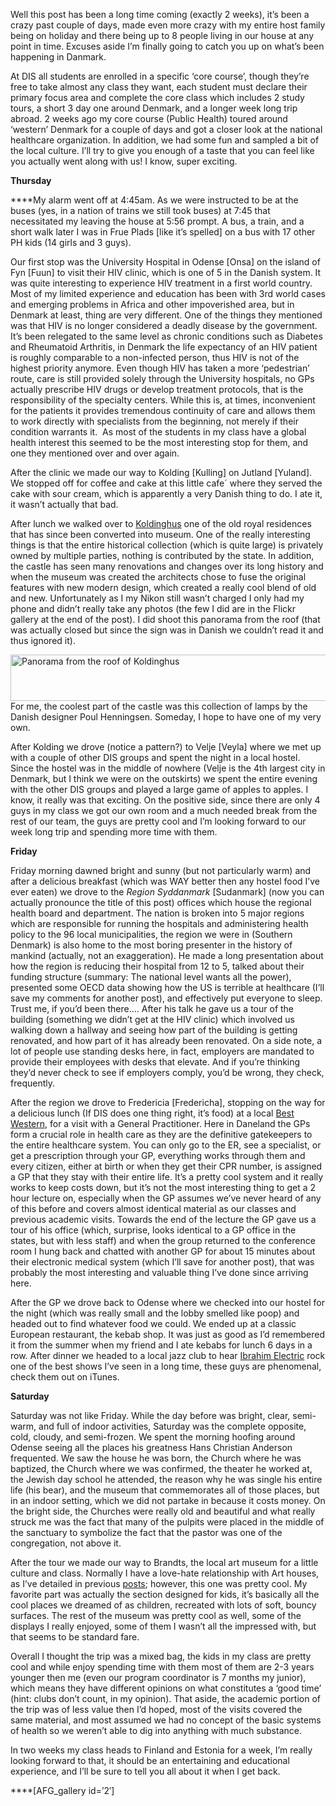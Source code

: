 Well this post has been a long time coming (exactly 2 weeks), it&#8217;s been a crazy past couple of days, made even more crazy with my entire host family being on holiday and there being up to 8 people living in our house at any point in time. Excuses aside I&#8217;m finally going to catch you up on what&#8217;s been happening in Danmark.

At DIS all students are enrolled in a specific &#8216;core course&#8217;, though they&#8217;re free to take almost any class they want, each student must declare their primary focus area and complete the core class which includes 2 study tours, a short 3 day one around Denmark, and a longer week long trip abroad. 2 weeks ago my core course (Public Health) toured around &#8216;western&#8217; Denmark for a couple of days and got a closer look at the national healthcare organization. In addition, we had some fun and sampled a bit of the local culture. I&#8217;ll try to give you enough of a taste that you can feel like you actually went along with us! I know, super exciting.

**Thursday**

****My alarm went off at 4:45am. As we were instructed to be at the buses (yes, in a nation of trains we still took buses) at 7:45 that necessitated my leaving the house at 5:56 prompt. A bus, a train, and a short walk later I was in Frue Plads [like it&#8217;s spelled] on a bus with 17 other PH kids (14 girls and 3 guys).

Our first stop was the University Hospital in Odense [Onsa] on the island of Fyn [Fuun] to visit their HIV clinic, which is one of 5 in the Danish system. It was quite interesting to experience HIV treatment in a first world country. Most of my limited experience and education has been with 3rd world cases and emerging problems in Africa and other impoverished area, but in Denmark at least, thing are very different. One of the things they mentioned was that HIV is no longer considered a deadly disease by the government. It&#8217;s been relegated to the same level as chronic conditions such as Diabetes and Rheumatoid Arthritis, in Denmark the life expectancy of an HIV patient is roughly comparable to a non-infected person, thus HIV is not of the highest priority anymore. Even though HIV has taken a more &#8216;pedestrian&#8217; route, care is still provided solely through the University hospitals, no GPs actually prescribe HIV drugs or develop treatment protocols, that is the responsibility of the specialty centers. While this is, at times, inconvenient for the patients it provides tremendous continuity of care and allows them to work directly with specialists from the beginning, not merely if their condition warrants it.  As most of the students in my class have a global health interest this seemed to be the most interesting stop for them, and one they mentioned over and over again.

After the clinic we made our way to Kolding [Kulling] on Jutland [Yuland]. We stopped off for coffee and cake at this little cafe´ where they served the cake with sour cream, which is apparently a very Danish thing to do. I ate it, it wasn&#8217;t actually that bad.

After lunch we walked over to <a title="Koldinghus" href="http://www.koldinghus.dk/Default.aspx?ID&#61;2268" target="_blank">Koldinghus</a> one of the old royal residences that has since been converted into museum. One of the really interesting things is that the entire historical collection (which is quite large) is privately owned by multiple parties, nothing is contributed by the state. In addition, the castle has seen many renovations and changes over its long history and when the museum was created the architects chose to fuse the original features with new modern design, which created a really cool blend of old and new. Unfortunately as I my Nikon still wasn&#8217;t charged I only had my phone and didn&#8217;t really take any photos (the few I did are in the Flickr gallery at the end of the post). I did shoot this panorama from the roof (that was actually closed but since the sign was in Danish we couldn&#8217;t read it and thus ignored it).

[<img class="aligncenter size-large wp-image-96" title="Koldinghus Panorama" src="/images/2012/02/Kolding_web-1024x131.jpg" alt="Panorama from the roof of Koldinghus" width="584" height="74" srcset="/images/2012/02/Kolding_web-1024x131.jpg 1024w, /images/2012/02/Kolding_web-300x38.jpg 300w, /images/2012/02/Kolding_web-500x64.jpg 500w" sizes="(max-width: 584px) 100vw, 584px" />][1]For me, the coolest part of the castle was this collection of lamps by the Danish designer Poul Henningsen. Someday, I hope to have one of my very own.

After Kolding we drove (notice a pattern?) to Velje [Veyla] where we met up with a couple of other DIS groups and spent the night in a local hostel. Since the hostel was in the middle of nowhere (Velje is the 4th largest city in Denmark, but I think we were on the outskirts) we spent the entire evening with the other DIS groups and played a large game of apples to apples. I know, it really was that exciting. On the positive side, since there are only 4 guys in my class we got our own room and a much needed break from the rest of our team, the guys are pretty cool and I&#8217;m looking forward to our week long trip and spending more time with them.

**Friday**

Friday morning dawned bright and sunny (but not particularly warm) and after a delicious breakfast (which was WAY better then any hostel food I&#8217;ve ever eaten) we drove to the _Region Syddanmark_ \[Sudanmark\] (now you can actually pronounce the title of this post) offices which house the regional health board and department. The nation is broken into 5 major regions which are responsible for running the hospitals and administering health policy to the 96 local municipalities, the region we were in (Southern Denmark) is also home to the most boring presenter in the history of mankind (actually, not an exaggeration). He made a long presentation about how the region is reducing their hospital from 12 to 5, talked about their funding structure (summary: The national level wants all the power), presented some OECD data showing how the US is terrible at healthcare (I&#8217;ll save my comments for another post), and effectively put everyone to sleep. Trust me, if you&#8217;d been there&#8230;. After his talk he gave us a tour of the building (something we didn&#8217;t get at the HIV clinic) which involved us walking down a hallway and seeing how part of the building is getting renovated, and how part of it has already been renovated. On a side note, a lot of people use standing desks here, in fact, employers are mandated to provide their employees with desks that elevate. And if you&#8217;re thinking they&#8217;d never check to see if employers comply, you&#8217;d be wrong, they check, frequently.

After the region we drove to Fredericia [Fredericha], stopping on the way for a delicious lunch (If DIS does one thing right, it&#8217;s food) at a local <a title="Best Western" href="http://www.bestwestern.com/reservations/?IATA&#61;00163030&#38;gclid&#61;CJ3_i7qmsq4CFQwgfAodo1N6RQ" target="_blank">Best Western</a>, for a visit with a General Practitioner. Here in Daneland the GPs form a crucial role in health care as they are the definitive gatekeepers to the entire healthcare system. You can only go to the ER, see a specialist, or get a prescription through your GP, everything works through them and every citizen, either at birth or when they get their CPR number, is assigned a GP that they stay with their entire life. It&#8217;s a pretty cool system and it really works to keep costs down, but it&#8217;s not the most interesting thing to get a 2 hour lecture on, especially when the GP assumes we&#8217;ve never heard of any of this before and covers almost identical material as our classes and previous academic visits. Towards the end of the lecture the GP gave us a tour of his office (which, surprise, looks identical to a GP office in the states, but with less staff) and when the group returned to the conference room I hung back and chatted with another GP for about 15 minutes about their electronic medical system (which I&#8217;ll save for another post), that was probably the most interesting and valuable thing I&#8217;ve done since arriving here.

After the GP we drove back to Odense where we checked into our hostel for the night (which was really small and the lobby smelled like poop) and headed out to find whatever food we could. We ended up at a classic European restaurant, the kebab shop. It was just as good as I&#8217;d remembered it from the summer when my friend and I ate kebabs for lunch 6 days in a row. After dinner we headed to a local jazz club to hear <a title="Ibrahim Electric" href="http://www.ibrahimelectric.dk/" target="_blank">Ibrahim Electric</a> rock one of the best shows I&#8217;ve seen in a long time, these guys are phenomenal, check them out on iTunes.

**Saturday**

Saturday was not like Friday. While the day before was bright, clear, semi-warm, and full of indoor activities, Saturday was the complete opposite, cold, cloudy, and semi-frozen. We spent the morning hoofing around Odense seeing all the places his greatness Hans Christian Anderson frequented. We saw the house he was born, the Church where he was baptized, the Church where we was confirmed, the theater he worked at, the Jewish day school he attended, the reason why he was single his entire life (his bear), and the museum that commemorates all of those places, but in an indoor setting, which we did not partake in because it costs money. On the bright side, the Churches were really old and beautiful and what really struck me was the fact that many of the pulpits were placed in the middle of the sanctuary to symbolize the fact that the pastor was one of the congregation, not above it.

After the tour we made our way to Brandts, the local art museum for a little culture and class. Normally I have a love-hate relationship with Art houses, as I&#8217;ve detailed in previous [posts][2]; however, this one was pretty cool. My favorite part was actually the section designed for kids, it&#8217;s basically all the cool places we dreamed of as children, recreated with lots of soft, bouncy surfaces. The rest of the museum was pretty cool as well, some of the displays I really enjoyed, some of them I wasn&#8217;t all the impressed with, but that seems to be standard fare.

Overall I thought the trip was a mixed bag, the kids in my class are pretty cool and while enjoy spending time with them most of them are 2-3 years younger then me (even our program coordinator is 7 months my junior), which means they have different opinions on what constitutes a &#8216;good time&#8217; (hint: clubs don&#8217;t count, in my opinion). That aside, the academic portion of the trip was of less value then I&#8217;d hoped, most of the visits covered the same material, and most assumed we had no concept of the basic systems of health so we weren&#8217;t able to dig into anything with much substance.

In two weeks my class heads to Finland and Estonia for a week, I&#8217;m really looking forward to that, it should be an entertaining and educational experience, and I&#8217;ll be sure to tell you all about it when I get back.

****[AFG_gallery id=&#8217;2&#8242;]

[1]: /images/2012/02/Kolding_web.jpg
[2]: http://www.nickrobison.com/2012/02/05/roskilde/ "Roskilde"